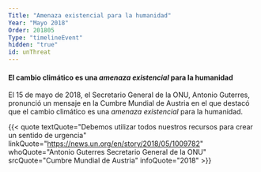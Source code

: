 ```yaml
---
Title: "Amenaza existencial para la humanidad"
Year: "Mayo 2018"
Order: 201805
Type: "timelineEvent"
hidden: "true"
id: unThreat
---
```


#### El cambio climático es una _amenaza existencial_ para la humanidad

El 15 de mayo de 2018, el Secretario General de la ONU, Antonio Guterres, pronunció un mensaje en la Cumbre Mundial de Austria en el que destacó que el cambio climático es una _amenaza existencial_ para la humanidad.

{{< quote textQuote="Debemos utilizar todos nuestros recursos para crear un sentido de urgencia" linkQuote="https://news.un.org/en/story/2018/05/1009782" whoQuote="Antonio Guterres Secretario General de la ONU" srcQuote="Cumbre Mundial de Austria" infoQuote="2018" >}}